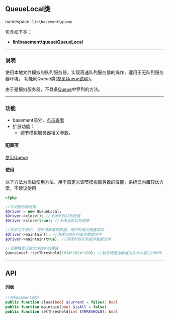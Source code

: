 QueueLocal类
----
namespace: `lin\basement\queue`

包含如下类：

* **lin\basement\queue\QueueLocal**


---

### 说明

使用本地文件模拟的队列服务器，实现高速队列服务器的操作，适用于无队列服务器环境，
功能同Queue类([参见Queue说明](Queue.md))。

由于是模拟服务器，不具备[Queue](Queue.md)中罗列的方法。


---

### 功能

* basement部分，[点击查看](../../docs_basement/ServerQueue.md)
* 扩展功能：
    * 调节模拟服务器相关参数。


#### 配置项

[参见Queue](Queue.md)

#### 使用

以下方法为高级使用方法，用于自定义调节模拟服务器的性能，系统已内置较优方案，不建议使用
~~~php
<?php

//关闭服务器连接
$Driver = new QueueLocal;
$Driver->close(); //关闭所有队列连接
$Driver->close(true); //关闭当前队列连接

//冗余文件维护, 用于清除废弃数据。维护时候会阻塞读写
$Driver->maintain(); //清理当前队列废弃数据文件
$Driver->maintain(true); //清理所有队列废弃数据文件

//设置触发冗余文件维护的阈值
QueueLocal::setThreshold(1024*1024*100); //触发阈值为数据文件大小超过100Mb
~~~

---


## API

#### 列表
~~~php
//非basement部分
public function close(bool $current = false): bool
public function maintain(bool $isAll = false)
public function setThreshold(int $THRESHOLD): bool
~~~
